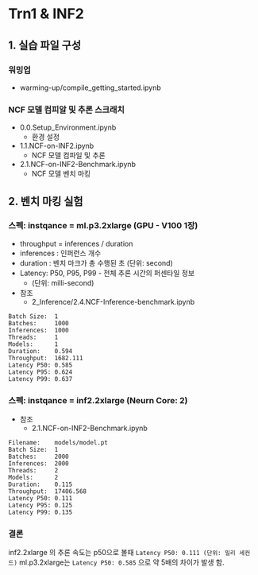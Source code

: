 # Trn1 & INF2 

## 1. 실습 파일 구성

### 워밍업
- warming-up/compile_getting_started.ipynb

### NCF 모델 컴피알 및 추론 스크래치
- 0.0.Setup_Environment.ipynb
    - 환경 설정
- 1.1.NCF-on-INF2.ipynb
    - NCF 모델 컴파일 및 추론  
- 2.1.NCF-on-INF2-Benchmark.ipynb    
    - NCF 모델 벤치 마킹


## 2. 벤치 마킹 실험
### 스펙: instqance = ml.p3.2xlarge (GPU - V100 1장)
- throughput = inferences / duration
- inferences : 인퍼런스 개수
- duration : 벤치 마크가 총 수행된 초 (단위: second)
- Latency: P50, P95, P99 - 전체 추론 시간의 퍼센타일 정보
    - (단위: milli-second)
- 참조
    - 2_Inference/2.4.NCF-Inference-benchmark.ipynb
 
 ```
Batch Size:  1
Batches:     1000
Inferences:  1000
Threads:     1
Models:      1
Duration:    0.594
Throughput:  1682.111
Latency P50: 0.585
Latency P95: 0.624
Latency P99: 0.637
 ```
  
### 스펙: instqance = inf2.2xlarge (Neurn Core: 2)
- 참조
    - 2.1.NCF-on-INF2-Benchmark.ipynb
 
```
Filename:    models/model.pt
Batch Size:  1
Batches:     2000
Inferences:  2000
Threads:     2
Models:      2
Duration:    0.115
Throughput:  17406.568
Latency P50: 0.111
Latency P95: 0.125
Latency P99: 0.135
```

### 결론
inf2.2xlarge 의 추론 속도는 p50으로 볼때 `Latency P50: 0.111 (단위: 밀리 세컨드)` ml.p3.2xlarge는  `Latency P50: 0.585` 으로 약 5배의 차이가 발생 함. 